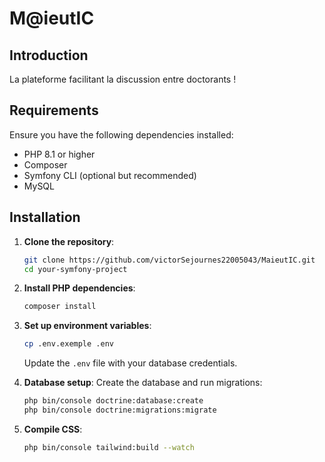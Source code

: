 # M@ieutIC

## Introduction
La plateforme facilitant la discussion entre doctorants !

## Requirements
Ensure you have the following dependencies installed:
- PHP 8.1 or higher
- Composer
- Symfony CLI (optional but recommended)
- MySQL

## Installation
1. **Clone the repository**:
   ```sh
   git clone https://github.com/victorSejournes22005043/MaieutIC.git
   cd your-symfony-project
   ```

2. **Install PHP dependencies**:
   ```sh
   composer install
   ```

4. **Set up environment variables**:
   ```sh
   cp .env.exemple .env
   ```
   Update the `.env` file with your database credentials.

5. **Database setup**:
   Create the database and run migrations:
   ```sh
   php bin/console doctrine:database:create
   php bin/console doctrine:migrations:migrate
   ```

6. **Compile CSS**:
   ```sh
   php bin/console tailwind:build --watch
   ```
